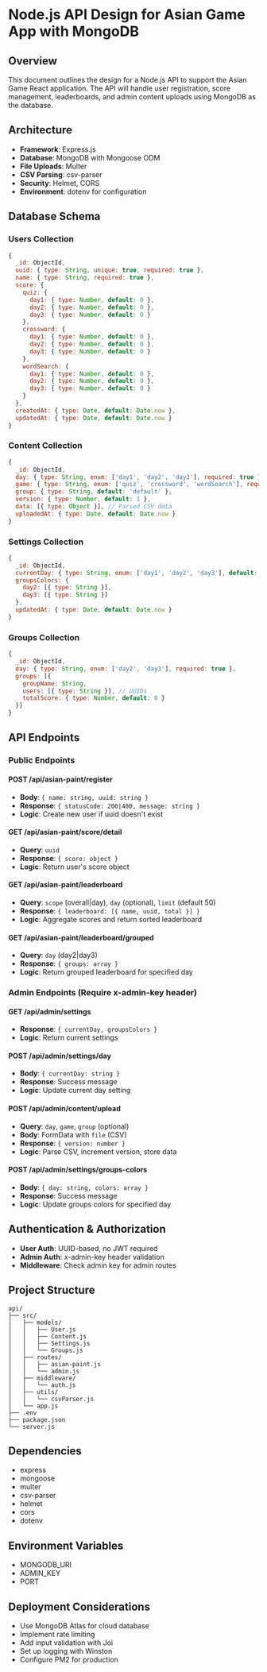 # Node.js API Design for Asian Game App with MongoDB

## Overview

This document outlines the design for a Node.js API to support the Asian Game React application. The API will handle user registration, score management, leaderboards, and admin content uploads using MongoDB as the database.

## Architecture

- **Framework**: Express.js
- **Database**: MongoDB with Mongoose ODM
- **File Uploads**: Multer
- **CSV Parsing**: csv-parser
- **Security**: Helmet, CORS
- **Environment**: dotenv for configuration

## Database Schema

### Users Collection

```javascript
{
  _id: ObjectId,
  uuid: { type: String, unique: true, required: true },
  name: { type: String, required: true },
  score: {
    quiz: {
      day1: { type: Number, default: 0 },
      day2: { type: Number, default: 0 },
      day3: { type: Number, default: 0 }
    },
    crossword: {
      day1: { type: Number, default: 0 },
      day2: { type: Number, default: 0 },
      day3: { type: Number, default: 0 }
    },
    wordSearch: {
      day1: { type: Number, default: 0 },
      day2: { type: Number, default: 0 },
      day3: { type: Number, default: 0 }
    }
  },
  createdAt: { type: Date, default: Date.now },
  updatedAt: { type: Date, default: Date.now }
}
```

### Content Collection

```javascript
{
  _id: ObjectId,
  day: { type: String, enum: ['day1', 'day2', 'day3'], required: true },
  game: { type: String, enum: ['quiz', 'crossword', 'wordSearch'], required: true },
  group: { type: String, default: 'default' },
  version: { type: Number, default: 1 },
  data: [{ type: Object }], // Parsed CSV data
  uploadedAt: { type: Date, default: Date.now }
}
```

### Settings Collection

```javascript
{
  _id: ObjectId,
  currentDay: { type: String, enum: ['day1', 'day2', 'day3'], default: 'day1' },
  groupsColors: {
    day2: [{ type: String }],
    day3: [{ type: String }]
  },
  updatedAt: { type: Date, default: Date.now }
}
```

### Groups Collection

```javascript
{
  _id: ObjectId,
  day: { type: String, enum: ['day2', 'day3'], required: true },
  groups: [{
    groupName: String,
    users: [{ type: String }], // UUIDs
    totalScore: { type: Number, default: 0 }
  }]
}
```

## API Endpoints

### Public Endpoints

#### POST /api/asian-paint/register

- **Body**: `{ name: string, uuid: string }`
- **Response**: `{ statusCode: 200|400, message: string }`
- **Logic**: Create new user if uuid doesn't exist

#### GET /api/asian-paint/score/detail

- **Query**: `uuid`
- **Response**: `{ score: object }`
- **Logic**: Return user's score object

#### GET /api/asian-paint/leaderboard

- **Query**: `scope` (overall|day), `day` (optional), `limit` (default 50)
- **Response**: `{ leaderboard: [{ name, uuid, total }] }`
- **Logic**: Aggregate scores and return sorted leaderboard

#### GET /api/asian-paint/leaderboard/grouped

- **Query**: `day` (day2|day3)
- **Response**: `{ groups: array }`
- **Logic**: Return grouped leaderboard for specified day

### Admin Endpoints (Require x-admin-key header)

#### GET /api/admin/settings

- **Response**: `{ currentDay, groupsColors }`
- **Logic**: Return current settings

#### POST /api/admin/settings/day

- **Body**: `{ currentDay: string }`
- **Response**: Success message
- **Logic**: Update current day setting

#### POST /api/admin/content/upload

- **Query**: `day`, `game`, `group` (optional)
- **Body**: FormData with `file` (CSV)
- **Response**: `{ version: number }`
- **Logic**: Parse CSV, increment version, store data

#### POST /api/admin/settings/groups-colors

- **Body**: `{ day: string, colors: array }`
- **Response**: Success message
- **Logic**: Update groups colors for specified day

## Authentication & Authorization

- **User Auth**: UUID-based, no JWT required
- **Admin Auth**: x-admin-key header validation
- **Middleware**: Check admin key for admin routes

## Project Structure

```
api/
├── src/
│   ├── models/
│   │   ├── User.js
│   │   ├── Content.js
│   │   ├── Settings.js
│   │   └── Groups.js
│   ├── routes/
│   │   ├── asian-paint.js
│   │   └── admin.js
│   ├── middleware/
│   │   └── auth.js
│   ├── utils/
│   │   └── csvParser.js
│   └── app.js
├── .env
├── package.json
└── server.js
```

## Dependencies

- express
- mongoose
- multer
- csv-parser
- helmet
- cors
- dotenv

## Environment Variables

- MONGODB_URI
- ADMIN_KEY
- PORT

## Deployment Considerations

- Use MongoDB Atlas for cloud database
- Implement rate limiting
- Add input validation with Joi
- Set up logging with Winston
- Configure PM2 for production
